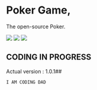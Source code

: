 # Poker Game,
The open-source Poker.

![](https://img.shields.io/github/license/ZukiLTU/Poker_OpenSource) ![](https://img.shields.io/github/repo-size/ZukiLTU/Poker_OpenSource) ![](https://img.shields.io/github/downloads/ZukiLTU/Poker_OpenSource/total)

## CODING IN PROGRESS 

Actual version : 1.0.1##

```I AM CODING DAD```
